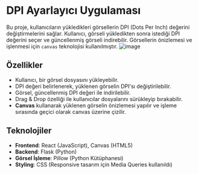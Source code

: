 # DPI Ayarlayıcı Uygulaması

Bu proje, kullanıcıların yükledikleri görsellerin DPI (Dots Per Inch) değerini değiştirmelerini sağlar. Kullanıcı, görseli yükledikten sonra istediği DPI değerini seçer ve güncellenmiş görseli indirebilir. Görsellerin önizlemesi ve işlenmesi için `canvas` teknolojisi kullanılmıştır.
![image](https://github.com/user-attachments/assets/b97f220c-894e-426d-a5df-0974160d341d)

## Özellikler

- Kullanıcı, bir görsel dosyasını yükleyebilir.
- DPI değeri belirlenerek, yüklenen görselin DPI'sı değiştirilebilir.
- Görsel, güncellenmiş DPI değeri ile indirilebilir.
- Drag & Drop özelliği ile kullanıcılar dosyalarını sürükleyip bırakabilir.
- **Canvas** kullanarak yüklenen görselin önizlemesi yapılır ve işleme sırasında geçici olarak canvas üzerine çizilir.

## Teknolojiler

- **Frontend**: React (JavaScript), Canvas (HTML5)
- **Backend**: Flask (Python)
- **Görsel İşleme**: Pillow (Python Kütüphanesi)
- **Styling**: CSS (Responsive tasarım için Media Queries kullanıldı)


